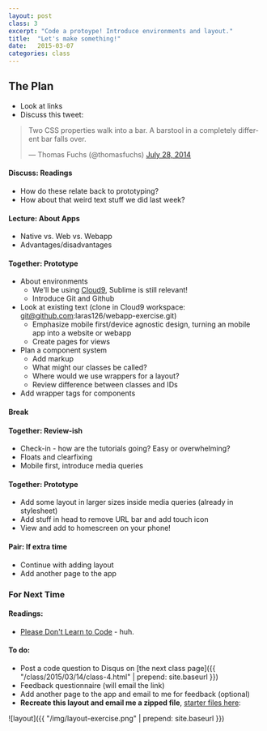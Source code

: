 ```yaml
---
layout: post
class: 3
excerpt: "Code a protoype! Introduce environments and layout."
title:  "Let's make something!"
date:   2015-03-07
categories: class
---
```


## The Plan

* Look at links
* Discuss this tweet:

<blockquote class="twitter-tweet" lang="en"><p>Two CSS properties walk into a bar.&#10;&#10;A barstool in a completely different bar falls over.</p>&mdash; Thomas Fuchs (@thomasfuchs) <a href="https://twitter.com/thomasfuchs/status/493790680397803521">July 28, 2014</a></blockquote>
<script async src="//platform.twitter.com/widgets.js" charset="utf-8"></script>

#### <span class="post-title-pre">Discuss:</span> Readings 
	
* How do these relate back to prototyping?
* How about that weird text stuff we did last week?

#### <span class="post-title-pre">Lecture:</span> About Apps

* Native vs. Web vs. Webapp
* Advantages/disadvantages

#### <span class="post-title-pre">Together:</span> Prototype

* About environments
	* We'll be using [Cloud9](http://c9.io), Sublime is still relevant!
	* Introduce Git and Github
* Look at existing text (clone in Cloud9 workspace: git@github.com:laras126/webapp-exercise.git)
	* Emphasize mobile first/device agnostic design, turning an mobile app into a website or webapp
	* Create pages for views
* Plan a component system
	* Add markup
	* What might our classes be called?
	* Where would we use wrappers for a layout?
	* Review difference between classes and IDs
* Add wrapper tags for components

####  Break

#### <span class="post-title-pre">Together:</span> Review-ish

* Check-in - how are the tutorials going? Easy or overwhelming?
* Floats and clearfixing
* Mobile first, introduce media queries 

#### <span class="post-title-pre">Together:</span> Prototype

* Add some layout in larger sizes inside media queries (already in stylesheet)
* Add stuff in head to remove URL bar and add touch icon
* View and add to homescreen on your phone!

#### <span class="post-title-pre">Pair:</span> If extra time

* Continue with adding layout
* Add another page to the app

<div class="notice post-todos" markdown="1">

### For Next Time

#### Readings:

* [Please Don't Learn to Code](http://blog.codinghorror.com/please-dont-learn-to-code/) - huh.

#### To do:

* Post a code question to Disqus on [the next class page]({{ "/class/2015/03/14/class-4.html" | prepend: site.baseurl }})
* Feedback questionnaire (will email the link)
* Add another page to the app and email to me for feedback (optional)
* **Recreate this layout and email me a zipped file**, [starter files here](http://stuff.notlaura.com/downloads/layout-exercise.zip):

![layout]({{ "/img/layout-exercise.png" | prepend: site.baseurl }})

</div>